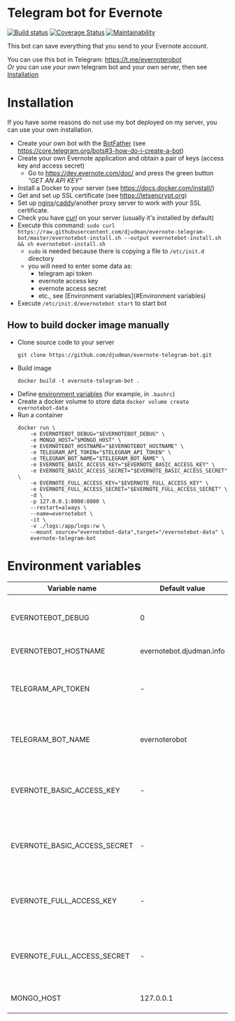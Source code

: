 Telegram bot for Evernote
=========================
[![Build status](https://travis-ci.org/djudman/evernote-telegram-bot.svg?branch=master)](https://travis-ci.org/djudman/evernote-telegram-bot?branch=master)
[![Coverage Status](https://coveralls.io/repos/github/djudman/evernote-telegram-bot/badge.svg?branch=master)](https://coveralls.io/github/djudman/evernote-telegram-bot?branch=master)
[![Maintainability](https://api.codeclimate.com/v1/badges/1d23d48c1a7370b7b12f/maintainability)](https://codeclimate.com/github/djudman/evernote-telegram-bot/maintainability)

This bot can save everything that you send to your Evernote account.

You can use this bot in Telegram: https://t.me/evernoterobot  
*Or* you can use *your own* telegram bot and your own server, then see [Installation](#Installation)

# Installation
If you have some reasons do not use my bot deployed on my server, you can use
your own installation.  

* Create your own bot with the
[BotFather](https://telegram.me/BotFather)
(see https://core.telegram.org/bots#3-how-do-i-create-a-bot)
* Create your own Evernote application and obtain a pair of keys (access key and access secret) 
    * Go to https://dev.evernote.com/doc/ and press the green button *"GET AN API KEY"*
* Install a Docker to your server (see https://docs.docker.com/install/)
* Get and set up SSL certificate (see https://letsencrypt.org)
* Set up [nginx](https://nginx.org)/[caddy](https://caddyserver.com)/another proxy server to work with your SSL certificate.
* Check you have *[curl](https://curl.haxx.se/download.html)* on your server (usually it's installed by default)
* Execute this command: `sudo curl https://raw.githubusercontent.com/djudman/evernote-telegram-bot/master/evernotebot-install.sh --output evernotebot-install.sh && sh evernotebot-install.sh`
    * `sudo` is needed because there is copying a file to `/etc/init.d` directory
    * you will need to enter some data as:
        * telegram api token
        * evernote access key
        * evernote access secret
        * etc., see [Environment variables](#Environment variables)
* Execute `/etc/init.d/evernotebot start` to start bot

## How to build docker image manually

* Clone source code to your server
    ```
    git clone https://github.com/djudman/evernote-telegram-bot.git
    ```
* Build image
    ```
    docker build -t evernote-telegram-bot .
    ```
* Define [environment variables](#Environment-variables) (for example, in `.bashrc`)
* Create a docker volume to store data
    `docker volume create evernotebot-data`
* Run a container
    ```
    docker run \
        -e EVERNOTEBOT_DEBUG="$EVERNOTEBOT_DEBUG" \
        -e MONGO_HOST="$MONGO_HOST" \
        -e EVERNOTEBOT_HOSTNAME="$EVERNOTEBOT_HOSTNAME" \
        -e TELEGRAM_API_TOKEN="$TELEGRAM_API_TOKEN" \
        -e TELEGRAM_BOT_NAME="$TELEGRAM_BOT_NAME" \
        -e EVERNOTE_BASIC_ACCESS_KEY="$EVERNOTE_BASIC_ACCESS_KEY" \
        -e EVERNOTE_BASIC_ACCESS_SECRET="$EVERNOTE_BASIC_ACCESS_SECRET" \
        -e EVERNOTE_FULL_ACCESS_KEY="$EVERNOTE_FULL_ACCESS_KEY" \
        -e EVERNOTE_FULL_ACCESS_SECRET="$EVERNOTE_FULL_ACCESS_SECRET" \
        -d \
        -p 127.0.0.1:8000:8000 \
        --restart=always \
        --name=evernotebot \
        -it \
        -v ./logs:/app/logs:rw \
        --mount source="evernotebot-data",target="/evernotebot-data" \
        evernote-telegram-bot
    ```

# Environment variables
| Variable name                | Default value | Description |
|------------------------------|---------------|-------------|
| EVERNOTEBOT_DEBUG            | 0             | Enable debug mode (additional logging enabled) |
| EVERNOTEBOT_HOSTNAME         | evernotebot.djudman.info | DNS name of your host
| TELEGRAM_API_TOKEN           | -             | Access token for telegram API. You can obtain this by BotFather |
| TELEGRAM_BOT_NAME            | evernoterobot | Name of telegram bot. You used this in BotFather |
| EVERNOTE_BASIC_ACCESS_KEY    | -             | appKey for your Evernote app (with readonly permissions) |
| EVERNOTE_BASIC_ACCESS_SECRET | -             | secret for your Evernote app (with readonly permissions) |
| EVERNOTE_FULL_ACCESS_KEY     | -             | appKey for your Evernote app (with read/write permissions) |
| EVERNOTE_FULL_ACCESS_SECRET  | -             | secret for your Evernote app (with read/write permissions) |
| MONGO_HOST                   | 127.0.0.1     | Hostname for mongodb host|
